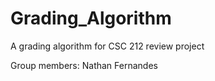 # Grading_Algorithm
A grading algorithm for CSC 212 review project

Group members:
Nathan Fernandes

